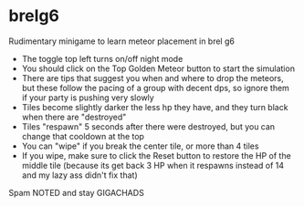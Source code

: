 # brelg6
Rudimentary minigame to learn meteor placement in brel g6


- The toggle top left turns on/off night mode
- You should click on the Top Golden Meteor button to start the simulation
- There are tips that suggest you when and where to drop the meteors, but these follow the pacing of a group with decent dps, so ignore them if your party is pushing very slowly
- Tiles become slightly darker the less hp they have, and they turn black when there are "destroyed"
- Tiles "respawn" 5 seconds after there were destroyed, but you can change that cooldown at the top
- You can "wipe" if you break the center tile, or more than 4 tiles
- If you wipe, make sure to click the Reset button to restore the HP of the middle tile (because its get back 3 HP when it respawns instead of 14 and my lazy ass didn't fix that)

Spam NOTED and stay GIGACHADS
